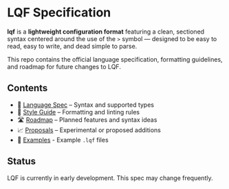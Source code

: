 # LQF Specification

**lqf** is a **lightweight configuration format** featuring a clean, sectioned syntax centered around the use of the `>` symbol — designed to be easy to read, easy to write, and dead simple to parse.

This repo contains the official language specification, formatting guidelines, and roadmap for future changes to LQF.

## Contents

- 📜 [Language Spec](./spec.md) – Syntax and supported types
- 🎨 [Style Guide](./style.md) – Formatting and linting rules
- 🛣️ [Roadmap](./roadmap.md) – Planned features and syntax ideas
- 📈 [Proposals](./proposals/) – Experimental or proposed additions
- 📄 [Examples](./examples/) - Example `.lqf` files

## Status

LQF is currently in early development. This spec may change frequently.
